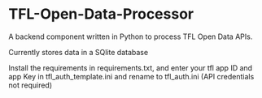 # TFL-Open-Data-Processor
A backend component written in Python to process TFL Open Data APIs.


Currently stores data in a SQlite database

Install the requirements in requirements.txt, and enter your tfl app ID and app Key in tfl_auth_template.ini and rename to tfl_auth.ini (API credentials not required) 
